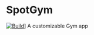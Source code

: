# SpotGym
[![Build](https://github.com/TeiganPenna/SpotGym/workflows/ci/badge.svg)](https://github.com/TeiganPenna/SpotGym/actions)]
A customizable Gym app
